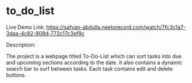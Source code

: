 # to_do_list

Live Demo Link: https://safvan-abdulla.neetorecord.com/watch/7fc3c1a7-3daa-4c82-808d-772c17c3ef9c

Description:

The project is a webpage titled To-Do-List which can sort tasks into due and upcoming sections according to the date. It also contains a dynamic search bar to surf between tasks. Each task contains edit and delete buttons.
